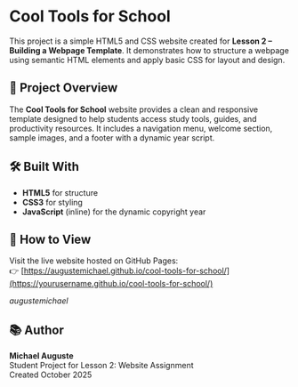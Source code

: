 # Cool Tools for School

This project is a simple HTML5 and CSS website created for **Lesson 2 – Building a Webpage Template**. It demonstrates how to structure a webpage using semantic HTML elements and apply basic CSS for layout and design.

## 🧭 Project Overview
The **Cool Tools for School** website provides a clean and responsive template designed to help students access study tools, guides, and productivity resources. It includes a navigation menu, welcome section, sample images, and a footer with a dynamic year script.

## 🛠️ Built With
- **HTML5** for structure  
- **CSS3** for styling  
- **JavaScript** (inline) for the dynamic copyright year  

## 🚀 How to View
Visit the live website hosted on GitHub Pages:  
👉 [https://augustemichael.github.io/cool-tools-for-school/](https://yourusername.github.io/cool-tools-for-school/)  

*augustemichael*

## 📚 Author
**Michael Auguste**  
Student Project for Lesson 2: Website Assignment  
Created October 2025
